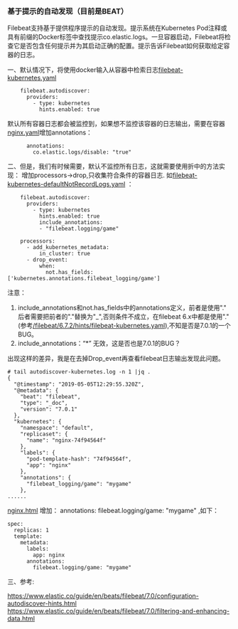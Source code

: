 ### 基于提示的自动发现（目前是BEAT）

Filebeat支持基于提供程序提示的自动发现。提示系统在Kubernetes Pod注释或具有前缀的Docker标签中查找提示co.elastic.logs。一旦容器启动，Filebeat将检查它是否包含任何提示并为其启动正确的配置。提示告诉Filebeat如何获取给定容器的日志。

一、默认情况下，将使用docker输入从容器中检索日志[filebeat-kubernetes.yaml](filebeat-kubernetes.yaml)
```
    filebeat.autodiscover:
      providers:
        - type: kubernetes
          hints.enabled: true
```
默认所有容器日志都会被监控到，如果想不监控该容器的日志输出，需要在容器[nginx.yaml](nginx.yaml)增加annotations：
```
      annotations:
        co.elastic.logs/disable: "true"
```

二、但是，我们有时候需要，默认不监控所有日志，这就需要使用折中的方法实现：
增加processors->drop,只收集符合条件的容器日志.
如[filebeat-kubernetes-defaultNotRecordLogs.yaml](filebeat-kubernetes-defaultNotRecordLogs.yaml) ：
```
    filebeat.autodiscover:
      providers:
        - type: kubernetes
          hints.enabled: true
          include_annotations:
          - "filebeat.logging/game"

    processors:
      - add_kubernetes_metadata:
          in_cluster: true
      - drop_event:
          when:
            not.has_fields: ['kubernetes.annotations.filebeat_logging/game']
```
注意：

1. include_annotations和not.has_fields中的annotations定义，前者是使用"." 后者需要把前者的"."替换为"_",否则条件不成立，在filebeat 6.x中都是使用"."(参考[/filebeat/6.7.2/hints/filebeat-kubernetes.yaml](/filebeat/6.7.2/hints/filebeat-kubernetes.yaml)),不知是否是7.0.1的一个BUG。
2. include_annotations：“*” 无效，这是否也是7.0.1的BUG？

出现这样的差异，我是在去掉Drop_event再查看filebeat日志输出发现此问题。
```
# tail autodiscover-kubernetes.log -n 1 |jq .
{
  "@timestamp": "2019-05-05T12:29:55.320Z",
  "@metadata": {
    "beat": "filebeat",
    "type": "_doc",
    "version": "7.0.1"
  },
  "kubernetes": {
    "namespace": "default",
    "replicaset": {
      "name": "nginx-74f94564f"
    },
    "labels": {
      "pod-template-hash": "74f94564f",
      "app": "nginx"
    },
    "annotations": {
      "filebeat_logging/game": "mygame"
    },
......
```
[nginx.html](nginx.yaml) 增加：
annotations: 
  filebeat.logging/game: "mygame" ,如下：
```
spec:
  replicas: 1
  template:
    metadata:
      labels:
        app: nginx
      annotations:
        filebeat.logging/game: "mygame"
```        

三、参考:

<https://www.elastic.co/guide/en/beats/filebeat/7.0/configuration-autodiscover-hints.html>
<https://www.elastic.co/guide/en/beats/filebeat/7.0/filtering-and-enhancing-data.html>

